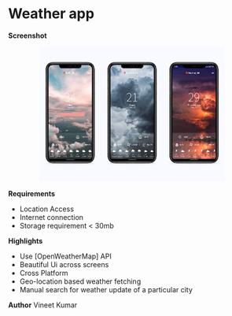 # Weather app

**Screenshot**

<p align="center"><img src="screenshots/weather-app1.jpg" width="25%"/><img src="screenshots/weather-app3.jpg"  width="25%"/><img src="screenshots/weather-app2.jpg" width="25%" /></p>

**Requirements**
- Location Access
- Internet connection
- Storage requirement < 30mb


**Highlights**
- Use [OpenWeatherMap] API
- Beautiful Ui across screens
- Cross Platform
- Geo-location based weather fetching
- Manual search for weather update of a particular city

**Author**
<a href="https://github.com/vineetk242000" style="text-decoration:none">Vineet Kumar</a>

